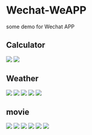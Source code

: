 # Wechat-WeAPP
some demo for Wechat APP

## Calculator
![](demoImg/cal2.jpg)
![](demoImg/cal1.jpg)


## Weather
![](demoImg/weather1.jpg)
![](demoImg/weather2.jpg)
![](demoImg/weather3.jpg)
![](demoImg/weather4.jpg)
![](demoImg/weather5.jpg)


## movie
![](demoImg/movie.gif)
![](demoImg/movie1.jpg)
![](demoImg/movie2.jpg)
![](demoImg/movie3.jpg)
![](demoImg/movie4.jpg)
![](demoImg/movie5.jpg)